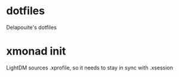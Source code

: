 dotfiles
========

Delapouite's dotfiles

xmonad init
===========

LightDM sources .xprofile, so it needs to stay in sync with .xsession
